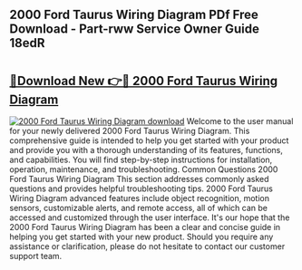 ## 2000 Ford Taurus Wiring Diagram PDf Free Download - Part-rww Service Owner Guide 18edR

# <h2><a href="http://dflgsj4.blite.top/?on=2000+Ford+Taurus+Wiring+Diagram">🔗Download New 👉🔴 2000 Ford Taurus Wiring Diagram</a></h2>

[![2000 Ford Taurus Wiring Diagram download](https://i.imgur.com/lujVjoI.png)](http://dflgsj4.blite.top/?on=2000+Ford+Taurus+Wiring+Diagram)
Welcome to the user manual for your newly delivered 2000 Ford Taurus Wiring Diagram. This comprehensive guide is intended to help you get started with your product and provide you with a thorough understanding of its features, functions, and capabilities. You will find step-by-step instructions for installation, operation, maintenance, and troubleshooting. Common Questions 2000 Ford Taurus Wiring Diagram This section addresses commonly asked questions and provides helpful troubleshooting tips. 2000 Ford Taurus Wiring Diagram advanced features include object recognition, motion sensors, customizable alerts, and remote access, all of which can be accessed and customized through the user interface. It's our hope that the 2000 Ford Taurus Wiring Diagram has been a clear and concise guide in helping you get started with your new product. Should you require any assistance or clarification, please do not hesitate to contact our customer support team.
